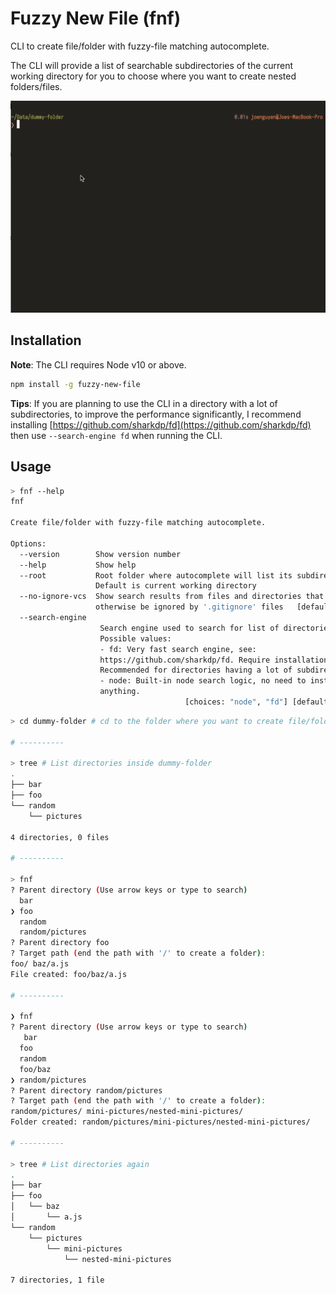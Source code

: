 # Fuzzy New File (fnf)

CLI to create file/folder with fuzzy-file matching autocomplete.

The CLI will provide a list of searchable subdirectories of the current working directory for you to choose where you want to create nested folders/files.

![Demo](./docs/demo.gif)

## Installation

**Note**: The CLI requires Node v10 or above.

```bash
npm install -g fuzzy-new-file
```

**Tips**: If you are planning to use the CLI in a directory with a lot of subdirectories, to improve the performance significantly, I recommend installing [https://github.com/sharkdp/fd](https://github.com/sharkdp/fd) then use `--search-engine fd` when running the CLI.

## Usage

```bash
> fnf --help
fnf

Create file/folder with fuzzy-file matching autocomplete.

Options:
  --version        Show version number                                 [boolean]
  --help           Show help                                           [boolean]
  --root           Root folder where autocomplete will list its subdirectories.
                   Default is current working directory
  --no-ignore-vcs  Show search results from files and directories that would
                   otherwise be ignored by '.gitignore' files   [default: false]
  --search-engine
                    Search engine used to search for list of directories.
                    Possible values:
                    - fd: Very fast search engine, see:
                    https://github.com/sharkdp/fd. Require installation.
                    Recommended for directories having a lot of subdirectories
                    - node: Built-in node search logic, no need to install
                    anything.
                                       [choices: "node", "fd"] [default: "node"]
```

```bash
> cd dummy-folder # cd to the folder where you want to create file/folder inside

# ----------

> tree # List directories inside dummy-folder
.
├── bar
├── foo
└── random
    └── pictures

4 directories, 0 files

# ----------

> fnf
? Parent directory (Use arrow keys or type to search)
  bar
❯ foo
  random
  random/pictures
? Parent directory foo
? Target path (end the path with '/' to create a folder):
foo/ baz/a.js
File created: foo/baz/a.js

# ----------

❯ fnf
? Parent directory (Use arrow keys or type to search)
   bar
  foo
  random
  foo/baz
❯ random/pictures
? Parent directory random/pictures
? Target path (end the path with '/' to create a folder):
random/pictures/ mini-pictures/nested-mini-pictures/
Folder created: random/pictures/mini-pictures/nested-mini-pictures/

# ----------

> tree # List directories again
.
├── bar
├── foo
│   └── baz
│       └── a.js
└── random
    └── pictures
        └── mini-pictures
            └── nested-mini-pictures

7 directories, 1 file
```
